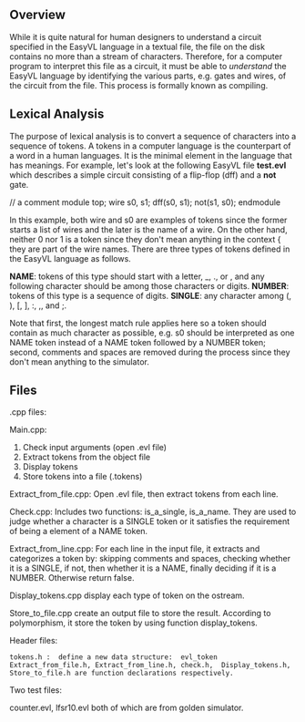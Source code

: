 ## Overview
While it is quite natural for human designers to understand a circuit specified in the
EasyVL language in a textual file, the file on the disk contains no more than a stream
of characters. Therefore, for a computer program to interpret this file as a circuit, it
must be able to *understand* the EasyVL language by identifying the various parts,
e.g. gates and wires, of the circuit from the file. This process is formally known as
compiling. 

## Lexical Analysis
The purpose of lexical analysis is to convert a sequence of characters into a sequence
of tokens. A tokens in a computer language is the counterpart of a word in a human
languages. It is the minimal element in the language that has meanings. For example, let's look at the following EasyVL file **test.evl** which describes a simple circuit
consisting of a flip-flop (dff) and a **not** gate.

// a comment
module top;
wire s0, s1;
dff(s0, s1);
not(s1, s0);
endmodule

In this example, both wire and s0 are examples of tokens since the former starts a list
of wires and the later is the name of a wire. On the other hand, neither 0 nor 1 is a
token since they don't mean anything in the context { they are part of the wire names.
There are three types of tokens defined in the EasyVL language as follows.

**NAME**: tokens of this type should start with a letter, _, ., or \, and any following
character should be among those characters or digits.
**NUMBER**: tokens of this type is a sequence of digits.
**SINGLE**: any character among (, ), [, ], :, ,, and ;.

Note that first, the longest match rule applies here so a token should contain as much
character as possible, e.g. s0 should be interpreted as one NAME token instead of
a NAME token followed by a NUMBER token; second, comments and spaces are
removed during the process since they don't mean anything to the simulator.

## Files

.cpp files:

Main.cpp:
1.	Check input arguments (open .evl file)
2.	Extract tokens from the object file
3.	Display tokens
4.	Store tokens into a file (.tokens)

Extract_from_file.cpp:
	Open .evl file, then extract tokens from each line.

Check.cpp:
	Includes two functions: is_a_single, is_a_name. They are used to judge whether a character is a SINGLE token or it satisfies the requirement of being a element of a NAME token.

Extract_from_line.cpp:
	For each line in the input file, it extracts and categorizes a token by: skipping comments and spaces, checking whether it is a SINGLE, if not, then whether it is a NAME, finally deciding if it is a NUMBER. Otherwise return false.

Display_tokens.cpp
	display each type of token on the ostream.

Store_to_file.cpp
	create an output file to store the result. According to polymorphism, it store the token by using function display_tokens.

Header files:

	tokens.h :  define a new data structure:  evl_token
	Extract_from_file.h, Extract_from_line.h, check.h,  Display_tokens.h, Store_to_file.h are function declarations respectively.

Two test files:

counter.evl,  lfsr10.evl both of which are from golden simulator.
